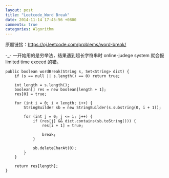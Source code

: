 ```yaml
---
layout: post
title: "Leetcode_Word Break"
date: 2014-11-14 17:45:56 +0800
comments: true
categories: Algorithm
---
```


原题链接：https://oj.leetcode.com/problems/word-break/

<!-- more -->

-_- 一开始用的是穷举法，结果遇到超长字符串时 online-judege system 就会报 limited time exceed 的错。

    public boolean wordBreak(String s, Set<String> dict) {
		if (s == null || s.length() == 0) return true;
		
		int length = s.length();
		boolean[] res = new boolean[length + 1];
		res[0] = true;
		
		for (int i = 0; i < length; i++) {
			StringBuilder sb = new StringBuilder(s.substring(0, i + 1));
			
			for (int j = 0; j <= i; j++) {
				if (res[j] && dict.contains(sb.toString())) {
					res[i + 1] = true;
					
					break;
				}
				
				sb.deleteCharAt(0);
			}
		}
		
		return res[length];
	}